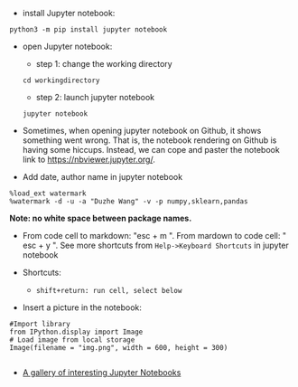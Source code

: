 - install Jupyter notebook:
```
python3 -m pip install jupyter notebook
```
- open Jupyter notebook:
  - step 1: change the working directory
  ```
  cd workingdirectory
  ```

  - step 2: launch jupyter notebook
  ```
  jupyter notebook
  ```
- Sometimes, when opening jupyter notebook on Github, it shows something went wrong. That is, the notebook rendering on Github is having some hiccups. Instead, we can cope and paster the notebook link to https://nbviewer.jupyter.org/.   


- Add date, author name in jupyter notebook
```
%load_ext watermark
%watermark -d -u -a "Duzhe Wang" -v -p numpy,sklearn,pandas
```
**Note: no white space between package names.** 


- From code cell to markdown: "esc + m ". From mardown to code cell: " esc + y ". See more shortcuts from ```Help->Keyboard Shortcuts``` in jupyter notebook

- Shortcuts:
  - ``shift+return: run cell, select below``




- Insert a picture in the notebook:

```
#Import library
from IPython.display import Image
# Load image from local storage
Image(filename = "img.png", width = 600, height = 300)


```





- [A gallery of interesting Jupyter Notebooks](https://github.com/jupyter/jupyter/wiki/A-gallery-of-interesting-Jupyter-Notebooks#statistics-machine-learning-and-data-science)
